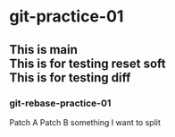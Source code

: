 # git-practice-01
This is main <br>
This is for testing reset soft <br>
This is for testing diff <br>
---
### git-rebase-practice-01
Patch A 
Patch B
something 
I want to split